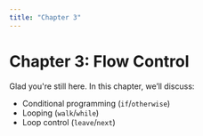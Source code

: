```yaml
---
title: "Chapter 3"
---
```


# Chapter 3: Flow Control

Glad you're still here. In this chapter, we’ll discuss:

- Conditional programming (`if`/`otherwise`)
- Looping (`walk`/`while`)
- Loop control (`leave`/`next`)
